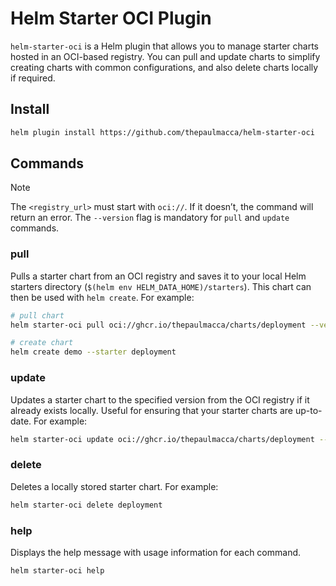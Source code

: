 # Helm Starter OCI Plugin

`helm-starter-oci` is a Helm plugin that allows you to manage starter charts hosted in an OCI-based registry. You can pull and update charts to simplify creating charts with common configurations, and also delete charts locally if required.

## Install

```bash
helm plugin install https://github.com/thepaulmacca/helm-starter-oci
```

## Commands

> [!NOTE]
> The `<registry_url>` must start with `oci://`. If it doesn’t, the command will return an error.
> The `--version` flag is mandatory for `pull` and `update` commands.

### pull

Pulls a starter chart from an OCI registry and saves it to your local Helm starters directory (`$(helm env HELM_DATA_HOME)/starters`). This chart can then be used with `helm create`. For example:

```bash
# pull chart
helm starter-oci pull oci://ghcr.io/thepaulmacca/charts/deployment --version 0.1.0

# create chart
helm create demo --starter deployment
```

### update

Updates a starter chart to the specified version from the OCI registry if it already exists locally. Useful for ensuring that your starter charts are up-to-date. For example:

```bash
helm starter-oci update oci://ghcr.io/thepaulmacca/charts/deployment --version 0.2.0
```

### delete

Deletes a locally stored starter chart. For example:

```bash
helm starter-oci delete deployment
```

### help

Displays the help message with usage information for each command.

```bash
helm starter-oci help
```
